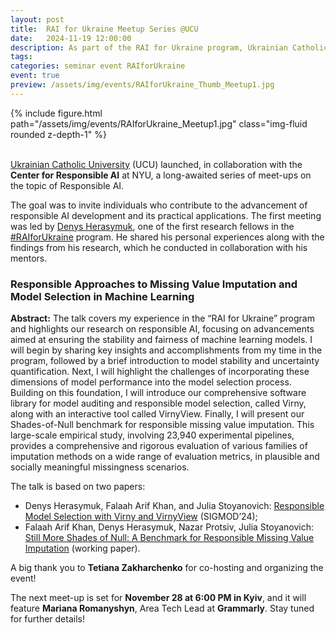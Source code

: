 ```yaml
---
layout: post
title:  RAI for Ukraine Meetup Series @UCU 
date:   2024-11-19 12:00:00
description: As part of the RAI for Ukraine program, Ukrainian Catholic University (UCU) launched a series of online and in-person meet-ups, in collaboration with the **Center for Responsible AI** at NYU. The first event featured Denys Herasymuk, one of the first **RAI for Ukraine Research Fellows**, who shared his personal experience as well as the results of his research. The event attracted a strong turnout! 
tags: 
categories: seminar event RAIforUkraine
event: true
preview: /assets/img/events/RAIforUkraine_Thumb_Meetup1.jpg
---
```


<div class="row mt-3">
    <div class="col-sm mt-10 mt-md-0">
        {% include figure.html path="/assets/img/events/RAIforUkraine_Meetup1.jpg" class="img-fluid rounded z-depth-1" %}
    </div>
</div>
<br>

[Ukrainian Catholic University](https://ucu.edu.ua/en/) (UCU) launched, in collaboration with the **Center for Responsible AI** at NYU, a long-awaited series of meet-ups on the topic of Responsible AI.

The goal was to invite individuals who contribute to the advancement of responsible AI development and its practical applications. The first meeting was led by [Denys Herasymuk](https://airesponsibly.net/people/denys/), one of the first research fellows in the [#RAIforUkraine](https://airesponsibly.net/RAIforUkraine/) program. He shared his personal experiences along with the findings from his research, which he conducted in collaboration with his mentors.


### Responsible Approaches to Missing Value Imputation and Model Selection in Machine Learning


**Abstract:** 
The talk covers my experience in the “RAI for Ukraine” program and highlights our research on responsible AI, focusing on advancements aimed at ensuring the stability and fairness of machine learning models. I will begin by sharing key insights and accomplishments from my time in the program, followed by a brief introduction to model stability and uncertainty quantification. Next, I will highlight the challenges of incorporating these dimensions of model performance into the model selection process. Building on this foundation, I will introduce our comprehensive software library for model auditing and responsible model selection, called Virny, along with an interactive tool called VirnyView. Finally, I will present our Shades-of-Null benchmark for responsible missing value imputation. This large-scale empirical study, involving 23,940 experimental pipelines, provides a comprehensive and rigorous evaluation of various families of imputation methods on a wide range of evaluation metrics, in plausible and socially meaningful missingness scenarios.

The talk is based on two papers:
- Denys Herasymuk, Falaah Arif Khan, and Julia Stoyanovich: [Responsible Model Selection with Virny and VirnyView](https://dl.acm.org/doi/10.1145/3626246.3654738) (SIGMOD’24);
- Falaah Arif Khan, Denys Herasymuk, Nazar Protsiv, Julia Stoyanovich: [Still More Shades of Null: A Benchmark for Responsible Missing Value Imputation](https://arxiv.org/abs/2409.07510) (working paper).

A big thank you to **Tetiana Zakharchenko** for co-hosting and organizing the event!

The next meet-up is set for **November 28 at 6:00 PM in Kyiv**, and it will feature **Mariana Romanyshyn**, Area Tech Lead at **Grammarly**. Stay tuned for further details!


<br>
<br>
